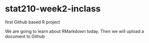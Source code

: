 # stat210-week2-inclass
first Github based R project

We are going to learn about RMarkdown today.
Then we will upload a document to Github
